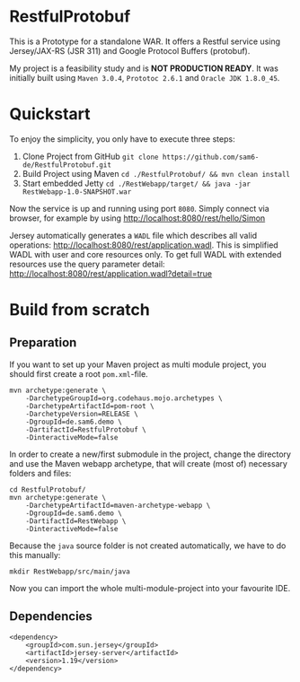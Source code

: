 # RestfulProtobuf
This is a Prototype for a standalone WAR. It offers a Restful service using Jersey/JAX-RS (JSR 311) and Google Protocol Buffers (protobuf).

My project is a feasibility study and is **NOT PRODUCTION READY**.
It was initially built using `Maven 3.0.4`, `Prototoc 2.6.1` and `Oracle JDK 1.8.0_45`.

# Quickstart
To enjoy the simplicity, you only have to execute three steps:

1. Clone Project from GitHub `git clone https://github.com/sam6-de/RestfulProtobuf.git`
2. Build Project using Maven `cd ./RestfulProtobuf/ && mvn clean install`
3. Start embedded Jetty `cd ./RestWebapp/target/ && java -jar RestWebapp-1.0-SNAPSHOT.war`

Now the service is up and running using port `8080`. Simply connect via browser, for example by using [http://localhost:8080/rest/hello/Simon](http://localhost:8080/rest/hello/Simon)

Jersey automatically generates a `WADL` file which describes all valid operations: [http://localhost:8080/rest/application.wadl](http://localhost:8080/rest/application.wadl).
This is simplified WADL with user and core resources only. To get full WADL with extended resources use the query parameter detail: [http://localhost:8080/rest/application.wadl?detail=true](http://localhost:8080/rest/application.wadl?detail=true)

# Build from scratch
## Preparation
If you want to set up your Maven project as multi module project, you should first create a root `pom.xml`-file.

    mvn archetype:generate \
        -DarchetypeGroupId=org.codehaus.mojo.archetypes \
        -DarchetypeArtifactId=pom-root \
        -DarchetypeVersion=RELEASE \
        -DgroupId=de.sam6.demo \
        -DartifactId=RestfulProtobuf \
        -DinteractiveMode=false
In order to create a new/first submodule in the project, change the directory and use the Maven webapp archetype, that will create (most of) necessary folders and files:

    cd RestfulProtobuf/
    mvn archetype:generate \
        -DarchetypeArtifactId=maven-archetype-webapp \
        -DgroupId=de.sam6.demo \
        -DartifactId=RestWebapp \
        -DinteractiveMode=false
Because the `java` source folder is not created automatically, we have to do this manually:

    mkdir RestWebapp/src/main/java

Now you can import the whole multi-module-project into your favourite IDE.

## Dependencies
    <dependency>
        <groupId>com.sun.jersey</groupId>
        <artifactId>jersey-server</artifactId>
        <version>1.19</version>
    </dependency>
